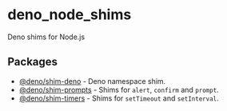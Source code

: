 # deno_node_shims

Deno shims for Node.js

## Packages

- [@deno/shim-deno](packages/shim-deno) - Deno namespace shim.
- [@deno/shim-prompts](packages/shim-prompts) - Shims for `alert`, `confirm` and
  `prompt`.
- [@deno/shim-timers](packages/shim-timers) - Shims for `setTimeout` and
  `setInterval`.
